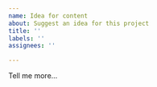 ```yaml
---
name: Idea for content
about: Suggest an idea for this project
title: ''
labels: ''
assignees: ''

---
```


Tell me more...
